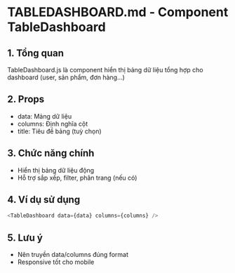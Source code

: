 # TABLEDASHBOARD.md - Component TableDashboard

## 1. Tổng quan
TableDashboard.js là component hiển thị bảng dữ liệu tổng hợp cho dashboard (user, sản phẩm, đơn hàng...)

## 2. Props
- data: Mảng dữ liệu
- columns: Định nghĩa cột
- title: Tiêu đề bảng (tuỳ chọn)

## 3. Chức năng chính
- Hiển thị bảng dữ liệu động
- Hỗ trợ sắp xếp, filter, phân trang (nếu có)

## 4. Ví dụ sử dụng
```js
<TableDashboard data={data} columns={columns} />
```

## 5. Lưu ý
- Nên truyền data/columns đúng format
- Responsive tốt cho mobile